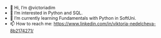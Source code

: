 - 👋 Hi, I’m @victoriadim
- 👀 I’m interested in Python and SQL.
- 🌱 I’m currently learning Fundamentals with Python in SoftUni.
- 📫 How to reach me: https://www.linkedin.com/in/viktoria-nedelcheva-8b2174271/
